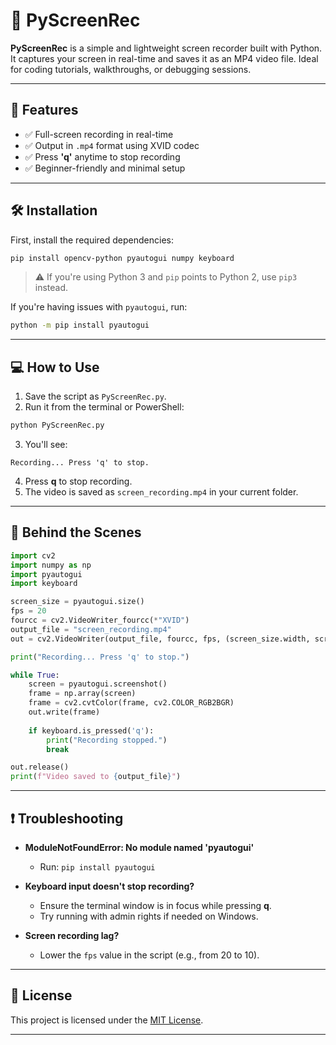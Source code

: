 
# 🎥 PyScreenRec

**PyScreenRec** is a simple and lightweight screen recorder built with Python. It captures your screen in real-time and saves it as an MP4 video file. Ideal for coding tutorials, walkthroughs, or debugging sessions.

---

## 🚀 Features

* ✅ Full-screen recording in real-time
* ✅ Output in `.mp4` format using XVID codec
* ✅ Press **'q'** anytime to stop recording
* ✅ Beginner-friendly and minimal setup

---

## 🛠 Installation

First, install the required dependencies:

```bash
pip install opencv-python pyautogui numpy keyboard
```

> ⚠️ If you're using Python 3 and `pip` points to Python 2, use `pip3` instead.

If you're having issues with `pyautogui`, run:

```bash
python -m pip install pyautogui
```

---

## 💻 How to Use

1. Save the script as `PyScreenRec.py`.
2. Run it from the terminal or PowerShell:

```bash
python PyScreenRec.py
```

3. You'll see:

```
Recording... Press 'q' to stop.
```

4. Press **q** to stop recording.
5. The video is saved as `screen_recording.mp4` in your current folder.

---

## 🧠 Behind the Scenes

```python
import cv2
import numpy as np
import pyautogui
import keyboard

screen_size = pyautogui.size()
fps = 20
fourcc = cv2.VideoWriter_fourcc(*"XVID")
output_file = "screen_recording.mp4"
out = cv2.VideoWriter(output_file, fourcc, fps, (screen_size.width, screen_size.height))

print("Recording... Press 'q' to stop.")

while True:
    screen = pyautogui.screenshot()
    frame = np.array(screen)
    frame = cv2.cvtColor(frame, cv2.COLOR_RGB2BGR)
    out.write(frame)
    
    if keyboard.is_pressed('q'):
        print("Recording stopped.")
        break

out.release()
print(f"Video saved to {output_file}")
```

---

## ❗ Troubleshooting

* **ModuleNotFoundError: No module named 'pyautogui'**

  * Run: `pip install pyautogui`
* **Keyboard input doesn't stop recording?**

  * Ensure the terminal window is in focus while pressing **q**.
  * Try running with admin rights if needed on Windows.
* **Screen recording lag?**

  * Lower the `fps` value in the script (e.g., from 20 to 10).

---

## 📃 License

This project is licensed under the [MIT License](LICENSE).

---

